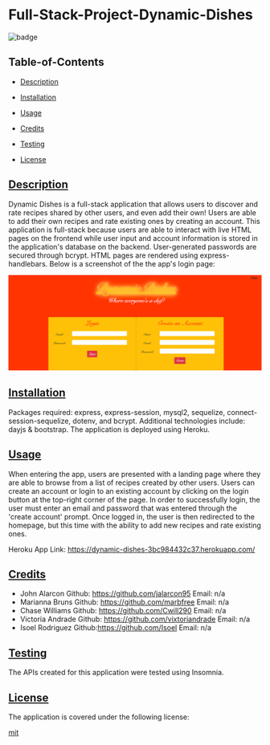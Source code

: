 # Full-Stack-Project-Dynamic-Dishes

![badge](https://img.shields.io/badge/license-mit-blue)

## Table-of-Contents

- [Description](#description)
- [Installation](#install)
- [Usage](#usage)
- [Credits](#credits)

- [Testing](#test)
- [License](#license)

## [Description](#table-of-contents)

Dynamic Dishes is a full-stack application that allows users to discover and rate recipes shared by other users, and even add their own! Users are able to add their own recipes and rate existing ones by creating an account. This application is full-stack because users are able to interact with live HTML pages on the frontend while user input and account information is stored in the application's database on the backend. User-generated passwords are secured through bcrypt. HTML pages are rendered using express-handlebars. Below is a screenshot of the the app's login page:

![screenshot](/assets/dynamic-dishes.png)

## [Installation](#table-of-contents)

Packages required: express, express-session, mysql2, sequelize, connect-session-sequelize, dotenv, and bcrypt. Additional technologies include: dayjs & bootstrap. The application is deployed using Heroku.

## [Usage](#table-of-contents)

When entering the app, users are presented with a landing page where they are able to browse from a list of recipes created by other users. Users can create an account or login to an existing account by clicking on the login button at the top-right corner of the page. In order to successfully login, the user must enter an email and password that was entered through the 'create account' prompt. Once logged in, the user is then redirected to the homepage, but this time with the ability to add new recipes and rate existing ones. 

Heroku App Link: https://dynamic-dishes-3bc984432c37.herokuapp.com/

## [Credits](#table-of-contents)

- John Alarcon Github: https://github.com/jalarcon95 Email: n/a
- Marianna Bruns Github: https://github.com/marbfree Email: n/a
- Chase Williams Github: https://github.com/Cwill290 Email: n/a
- Victoria Andrade Github: https://github.com/vixtoriandrade Email: n/a
- Isoel Rodriguez Github:https://github.com/Isoel Email: n/a

## [Testing](#table-of-contents)

The APIs created for this application were tested using Insomnia. 

## [License](#table-of-contents)

The application is covered under the following license:

[mit](https://choosealicense.com/licenses/mit)
